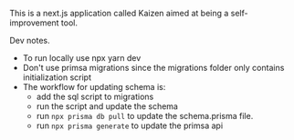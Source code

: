 This is a next.js  application called Kaizen aimed at being a self-improvement tool.



Dev notes.

 - To run locally use npx yarn dev
 - Don't use primsa migrations since the migrations folder only contains initialization script
 - The workflow for updating schema is:
   - add the sql script to migrations
   - run the script and update the schema
   - run `npx prisma db pull` to update the schema.prisma file.
   - run `npx prisma generate` to update the primsa api